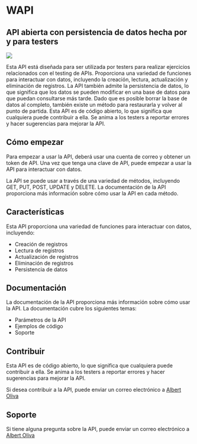# WAPI
## API abierta con persistencia de datos hecha por y para testers

![](https://media.tenor.com/UK3xQuHTUCwAAAAC/chicfy-guapi.gif)

Esta API está diseñada para ser utilizada por testers para realizar ejercicios relacionados con el testing de APIs. Proporciona una variedad de funciones para interactuar con datos, incluyendo la creación, lectura, actualización y eliminación de registros. La API también admite la persistencia de datos, lo que significa que los datos se pueden modificar en una base de datos para que puedan consultarse más tarde. Dado que es posible borrar la base de datos al completo, también existe un método para restaurarla y volver al punto de partida.
Esta API es de código abierto, lo que significa que cualquiera puede contribuir a ella. Se anima a los testers a reportar errores y hacer sugerencias para mejorar la API.

## Cómo empezar

Para empezar a usar la API, deberá usar una cuenta de correo y obtener un token de API. Una vez que tenga una clave de API, puede empezar a usar la API para interactuar con datos.

La API se puede usar a través de una variedad de métodos, incluyendo GET, PUT, POST, UPDATE y DELETE. La documentación de la API proporciona más información sobre cómo usar la API en cada método.

## Características

Esta API proporciona una variedad de funciones para interactuar con datos, incluyendo:

* Creación de registros
* Lectura de registros
* Actualización de registros
* Eliminación de registros
* Persistencia de datos

## Documentación

La documentación de la API proporciona más información sobre cómo usar la API. La documentación cubre los siguientes temas:

* Parámetros de la API
* Ejemplos de código
* Soporte

## Contribuir

Esta API es de código abierto, lo que significa que cualquiera puede contribuir a ella. Se anima a los testers a reportar errores y hacer sugerencias para mejorar la API.

Si desea contribuir a la API, puede enviar un correo electrónico a [Albert Oliva](oliva.albert@gmail.com)

## Soporte

Si tiene alguna pregunta sobre la API, puede enviar un correo electrónico a [Albert Oliva](oliva.albert@gmail.com)

